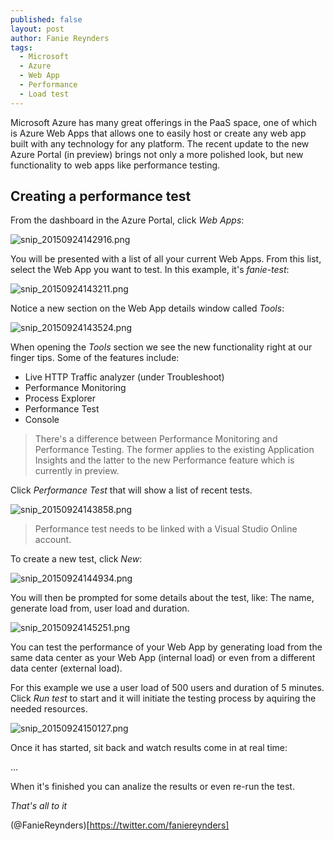 ```yaml
---
published: false
layout: post
author: Fanie Reynders
tags: 
  - Microsoft
  - Azure
  - Web App
  - Performance
  - Load test
---
```



Microsoft Azure has many great offerings in the PaaS space, one of which is Azure Web Apps that allows one to easily host or create any web app built with any technology for any platform. The recent update to the new Azure Portal (in preview) brings not only a more polished look, but new functionality to web apps like performance testing.

## Creating a performance test
From the dashboard in the Azure Portal, click *Web Apps*:

![snip_20150924142916.png]({{site.baseurl}}/_posts/snip_20150924142916.png)

You will be presented with a list of all your current Web Apps. From this list, select the Web App you want to test. In this example, it's *fanie-test*:

![snip_20150924143211.png]({{site.baseurl}}/_posts/snip_20150924143211.png)

Notice a new section on the Web App details window called *Tools*:

![snip_20150924143524.png]({{site.baseurl}}/_posts/snip_20150924143524.png)

When opening the *Tools* section we see the new functionality right at our finger tips. Some of the features include:
- Live HTTP Traffic analyzer (under Troubleshoot)
- Performance Monitoring
- Process Explorer
- Performance Test
- Console

> There's a difference between Performance Monitoring and Performance Testing. The former applies to the existing Application Insights and the latter to the new Performance feature which is currently in preview.

Click *Performance Test* that will show a list of recent tests. 

![snip_20150924143858.png]({{site.baseurl}}/_posts/snip_20150924143858.png)

> Performance test needs to be linked with a Visual Studio Online account.

To create a new test, click *New*:

![snip_20150924144934.png]({{site.baseurl}}/_posts/snip_20150924144934.png)

You will then be prompted for some details about the test, like: The name, generate load from, user load and duration.

![snip_20150924145251.png]({{site.baseurl}}/_posts/snip_20150924145251.png)

You can test the performance of your Web App by generating load from the same data center as your Web App (internal load) or even from a different data center (external load).

For this example we use a user load of 500 users and duration of 5 minutes. Click *Run test* to start and it will initiate the testing process by aquiring the needed resources.

![snip_20150924150127.png]({{site.baseurl}}/_posts/snip_20150924150127.png)

Once it has started, sit back and watch results come in at real time:

...

When it's finished you can analize the results or even re-run the test.

*That's all to it*

(@FanieReynders)[https://twitter.com/faniereynders]


